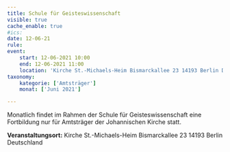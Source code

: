 ```yaml
---
title: Schule für Geisteswissenschaft
visible: true
cache_enable: true
#ics: 
date: 12-06-21
rule: 
event:
	start: 12-06-2021 10:00
	end: 12-06-2021 11:00
	location: 'Kirche St.-Michaels-Heim Bismarckallee 23 14193 Berlin Deutschland'
taxonomy:
	kategorie: ['Amtsträger']
	monat: ['Juni 2021']

---
```

Monatlich findet im Rahmen der Schule für Geisteswissenschaft eine Fortbildung nur für Amtsträger der Johannischen Kirche statt.



**Veranstaltungsort:** Kirche St.-Michaels-Heim
Bismarckallee 23
14193 Berlin
Deutschland

